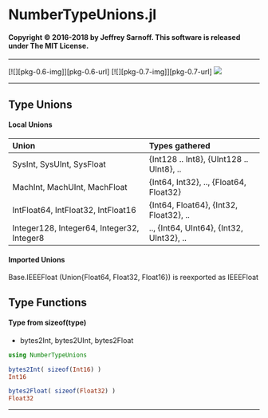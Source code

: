 # NumberTypeUnions.jl


#### Copyright © 2016-2018 by Jeffrey Sarnoff. This software is released under The MIT License.

----



[![][pkg-0.6-img]][pkg-0.6-url] [![][pkg-0.7-img]][pkg-0.7-url]  [![][travis-img]][travis-url]


----


## Type Unions

#### Local Unions

| Union                                      | Types gathered                             |
|:-------------------------------------------|:-------------------------------------------|
| SysInt, SysUInt, SysFloat                  | {Int128 .. Int8}, {UInt128 .. UInt8}, ..   |
| MachInt, MachUInt, MachFloat               | {Int64, Int32}, ..,  {Float64, Float32}    |
| IntFloat64, IntFloat32, IntFloat16         | {Int64, Float64}, {Int32, Float32}, ..     |
| Integer128, Integer64, Integer32, Integer8 | .., {Int64, UInt64},  {Int32, UInt32}, ..  |

#### Imported Unions

Base.IEEEFloat (Union{Float64, Float32, Float16}) is reexported as IEEEFloat


## Type Functions

#### Type from sizeof(type)

- bytes2Int, bytes2UInt, bytes2Float


```julia
using NumberTypeUnions

bytes2Int( sizeof(Int16) )
Int16

bytes2Float( sizeof(Float32) )
Float32
```

----


[travis-img]: https://travis-ci.org/JeffreySarnoff/NumberUnionTypes.jl.svg?branch=master
[travis-url]: https://travis-ci.org/JeffreySarnoff/NumberUnionTypes.jl
